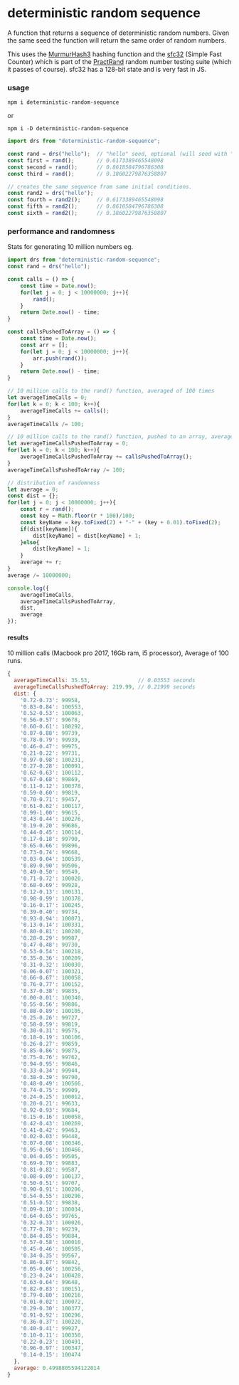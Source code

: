 # deterministic random sequence
A function that returns a sequence of deterministic random numbers. Given the same seed the function will return the same order of random numbers.

This uses the [MurmurHash3](https://en.wikipedia.org/wiki/MurmurHash) hashing function and the [sfc32](http://pracrand.sourceforge.net/) (Simple Fast Counter) which is part of the [PractRand](http://pracrand.sourceforge.net/) random number testing suite (which it passes of course). sfc32 has a 128-bit state and is very fast in JS.

### usage

`npm i deterministic-random-sequence`

or 

`npm i -D deterministic-random-sequence`


```js
import drs from "deterministic-random-sequence";

const rand = drs("hello");  // "hello" seed, optional (will seed with "" if not set)
const first = rand();       // 0.6173389465548098 
const second = rand();      // 0.8618584796786308
const third = rand();       // 0.18602279876358807

// creates the same sequence from same initial conditions.
const rand2 = drs("hello");
const fourth = rand2();     // 0.6173389465548098 
const fifth = rand2();      // 0.8618584796786308
const sixth = rand2();      // 0.18602279876358807
```

### performance and randomness

Stats for generating 10 million numbers eg. 

```js
import drs from "deterministic-random-sequence";
const rand = drs("hello");

const calls = () => {
	const time = Date.now();
	for(let j = 0; j < 10000000; j++){
		rand();
	}
	return Date.now() - time;
}

const callsPushedToArray = () => {
	const time = Date.now();
	const arr = [];
	for(let j = 0; j < 10000000; j++){
		arr.push(rand());
	}
	return Date.now() - time;
}

// 10 million calls to the rand() function, averaged of 100 times
let averageTimeCalls = 0;
for(let k = 0; k < 100; k++){
	averageTimeCalls += calls();
}
averageTimeCalls /= 100;

// 10 million calls to the rand() function, pushed to an array, averaged of 100 times
let averageTimeCallsPushedToArray = 0;
for(let k = 0; k < 100; k++){
	averageTimeCallsPushedToArray += callsPushedToArray();
}
averageTimeCallsPushedToArray /= 100;

// distribution of randomness
let average = 0;
const dist = {};
for(let j = 0; j < 10000000; j++){
	const r = rand();
	const key = Math.floor(r * 100)/100;
	const keyName = key.toFixed(2) + "-" + (key + 0.01).toFixed(2);
	if(dist[keyName]){
		dist[keyName] = dist[keyName] + 1;
	}else{
		dist[keyName] = 1;
	}
	average += r;
}
average /= 10000000;

console.log({
	averageTimeCalls,
	averageTimeCallsPushedToArray,
	dist,
	average
});
```

#### results

10 million calls (Macbook pro 2017, 16Gb ram, i5 processor), Average of 100 runs.

```js
{ 
  averageTimeCalls: 35.53,               // 0.03553 seconds
  averageTimeCallsPushedToArray: 219.99, // 0.21999 seconds
  dist: { 
    '0.72-0.73': 99958,
    '0.83-0.84': 100553,
    '0.52-0.53': 100063,
    '0.56-0.57': 99678,
    '0.60-0.61': 100292,
    '0.87-0.88': 99739,
    '0.78-0.79': 99939,
    '0.46-0.47': 99975,
    '0.21-0.22': 99731,
    '0.97-0.98': 100231,
    '0.27-0.28': 100091,
    '0.62-0.63': 100112,
    '0.67-0.68': 99869,
    '0.11-0.12': 100378,
    '0.59-0.60': 99819,
    '0.70-0.71': 99457,
    '0.61-0.62': 100117,
    '0.99-1.00': 99615,
    '0.43-0.44': 100276,
    '0.19-0.20': 99686,
    '0.44-0.45': 100114,
    '0.17-0.18': 99790,
    '0.65-0.66': 99896,
    '0.73-0.74': 99668,
    '0.03-0.04': 100539,
    '0.89-0.90': 99506,
    '0.49-0.50': 99549,
    '0.71-0.72': 100020,
    '0.68-0.69': 99928,
    '0.12-0.13': 100131,
    '0.98-0.99': 100378,
    '0.16-0.17': 100245,
    '0.39-0.40': 99734,
    '0.93-0.94': 100071,
    '0.13-0.14': 100331,
    '0.80-0.81': 100200,
    '0.28-0.29': 99987,
    '0.47-0.48': 99730,
    '0.53-0.54': 100218,
    '0.35-0.36': 100209,
    '0.31-0.32': 100039,
    '0.06-0.07': 100321,
    '0.66-0.67': 100058,
    '0.76-0.77': 100152,
    '0.37-0.38': 99835,
    '0.00-0.01': 100340,
    '0.55-0.56': 99886,
    '0.88-0.89': 100105,
    '0.25-0.26': 99727,
    '0.58-0.59': 99819,
    '0.30-0.31': 99575,
    '0.18-0.19': 100106,
    '0.26-0.27': 99859,
    '0.85-0.86': 99875,
    '0.75-0.76': 99762,
    '0.94-0.95': 99846,
    '0.33-0.34': 99944,
    '0.38-0.39': 99790,
    '0.48-0.49': 100566,
    '0.74-0.75': 99909,
    '0.24-0.25': 100012,
    '0.20-0.21': 99633,
    '0.92-0.93': 99684,
    '0.15-0.16': 100058,
    '0.42-0.43': 100269,
    '0.41-0.42': 99463,
    '0.02-0.03': 99448,
    '0.07-0.08': 100346,
    '0.95-0.96': 100466,
    '0.04-0.05': 99505,
    '0.69-0.70': 99883,
    '0.81-0.82': 99587,
    '0.08-0.09': 100137,
    '0.50-0.51': 99707,
    '0.90-0.91': 100206,
    '0.54-0.55': 100296,
    '0.51-0.52': 99838,
    '0.09-0.10': 100034,
    '0.64-0.65': 99765,
    '0.32-0.33': 100026,
    '0.77-0.78': 99239,
    '0.84-0.85': 99884,
    '0.57-0.58': 100010,
    '0.45-0.46': 100505,
    '0.34-0.35': 99567,
    '0.86-0.87': 99842,
    '0.05-0.06': 100256,
    '0.23-0.24': 100428,
    '0.63-0.64': 99648,
    '0.82-0.83': 100151,
    '0.79-0.80': 100216,
    '0.01-0.02': 100072,
    '0.29-0.30': 100377,
    '0.91-0.92': 100296,
    '0.36-0.37': 100220,
    '0.40-0.41': 99927,
    '0.10-0.11': 100350,
    '0.22-0.23': 100491,
    '0.96-0.97': 100347,
    '0.14-0.15': 100474 
  },
  average: 0.4998805594122014 
}
```